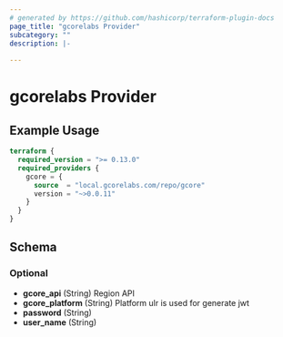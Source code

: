 ```yaml
---
# generated by https://github.com/hashicorp/terraform-plugin-docs
page_title: "gcorelabs Provider"
subcategory: ""
description: |-
  
---
```


# gcorelabs Provider



## Example Usage

```terraform
terraform {
  required_version = ">= 0.13.0"
  required_providers {
    gcore = {
      source  = "local.gcorelabs.com/repo/gcore"
      version = "~>0.0.11"
    }
  }
}
```

<!-- schema generated by tfplugindocs -->
## Schema

### Optional

- **gcore_api** (String) Region API
- **gcore_platform** (String) Platform ulr is used for generate jwt
- **password** (String)
- **user_name** (String)
